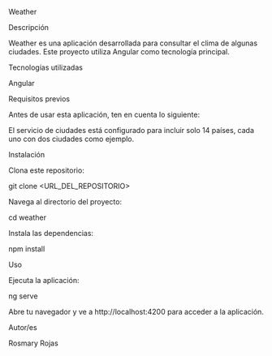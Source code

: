 Weather

Descripción

Weather es una aplicación desarrollada para consultar el clima de algunas ciudades. Este proyecto utiliza Angular como tecnología principal.

Tecnologías utilizadas

Angular

Requisitos previos

Antes de usar esta aplicación, ten en cuenta lo siguiente:

El servicio de ciudades está configurado para incluir solo 14 países, cada uno con dos ciudades como ejemplo.

Instalación

Clona este repositorio:

git clone <URL_DEL_REPOSITORIO>

Navega al directorio del proyecto:

cd weather

Instala las dependencias:

npm install

Uso

Ejecuta la aplicación:

ng serve

Abre tu navegador y ve a http://localhost:4200 para acceder a la aplicación.

Autor/es

Rosmary Rojas